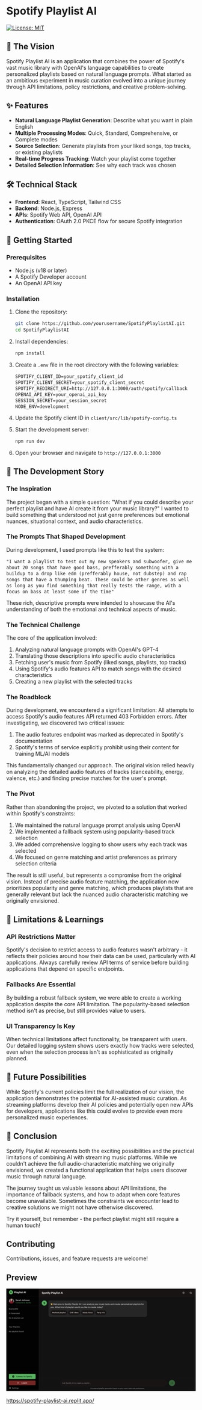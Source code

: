 # Spotify Playlist AI
[![License: MIT](https://img.shields.io/badge/License-MIT-blue.svg)](https://opensource.org/licenses/MIT)

## 🎵 The Vision

Spotify Playlist AI is an application that combines the power of Spotify's vast music library with OpenAI's language capabilities to create personalized playlists based on natural language prompts. What started as an ambitious experiment in music curation evolved into a unique journey through API limitations, policy restrictions, and creative problem-solving.

## ✨ Features

- **Natural Language Playlist Generation**: Describe what you want in plain English
- **Multiple Processing Modes**: Quick, Standard, Comprehensive, or Complete modes
- **Source Selection**: Generate playlists from your liked songs, top tracks, or existing playlists
- **Real-time Progress Tracking**: Watch your playlist come together
- **Detailed Selection Information**: See why each track was chosen

## 🛠️ Technical Stack

- **Frontend**: React, TypeScript, Tailwind CSS
- **Backend**: Node.js, Express
- **APIs**: Spotify Web API, OpenAI API
- **Authentication**: OAuth 2.0 PKCE flow for secure Spotify integration

## 🚀 Getting Started

### Prerequisites

- Node.js (v18 or later)
- A Spotify Developer account
- An OpenAI API key

### Installation

1. Clone the repository:
   ```bash
   git clone https://github.com/yourusername/SpotifyPlaylistAI.git
   cd SpotifyPlaylistAI
   ```

2. Install dependencies:
   ```bash
   npm install
   ```

3. Create a `.env` file in the root directory with the following variables:
   ```
   SPOTIFY_CLIENT_ID=your_spotify_client_id
   SPOTIFY_CLIENT_SECRET=your_spotify_client_secret
   SPOTIFY_REDIRECT_URI=http://127.0.0.1:3000/auth/spotify/callback
   OPENAI_API_KEY=your_openai_api_key
   SESSION_SECRET=your_session_secret
   NODE_ENV=development
   ```

4. Update the Spotify client ID in `client/src/lib/spotify-config.ts`

5. Start the development server:
   ```bash
   npm run dev
   ```

6. Open your browser and navigate to `http://127.0.0.1:3000`

## 📖 The Development Story

### The Inspiration

The project began with a simple question: "What if you could describe your perfect playlist and have AI create it from your music library?" I wanted to build something that understood not just genre preferences but emotional nuances, situational context, and audio characteristics.

### The Prompts That Shaped Development

During development, I used prompts like this to test the system:

```
"I want a playlist to test out my new speakers and subwoofer, give me about 20 songs that have good bass, prefferably something with a buildup to a drop like edm (prefferably house, not dubstep) and rap songs that have a thumping beat. These could be other genres as well as long as you find something that really tests the range, with a focus on bass at least some of the time"
```

These rich, descriptive prompts were intended to showcase the AI's understanding of both the emotional and technical aspects of music.

### The Technical Challenge

The core of the application involved:

1. Analyzing natural language prompts with OpenAI's GPT-4
2. Translating those descriptions into specific audio characteristics
3. Fetching user's music from Spotify (liked songs, playlists, top tracks)
4. Using Spotify's audio features API to match songs with the desired characteristics
5. Creating a new playlist with the selected tracks

### The Roadblock

During development, we encountered a significant limitation: All attempts to access Spotify's audio features API returned 403 Forbidden errors. After investigating, we discovered two critical issues:

1. The audio features endpoint was marked as deprecated in Spotify's documentation
2. Spotify's terms of service explicitly prohibit using their content for training ML/AI models

This fundamentally changed our approach. The original vision relied heavily on analyzing the detailed audio features of tracks (danceability, energy, valence, etc.) and finding precise matches for the user's prompt.

### The Pivot

Rather than abandoning the project, we pivoted to a solution that worked within Spotify's constraints:

1. We maintained the natural language prompt analysis using OpenAI
2. We implemented a fallback system using popularity-based track selection
3. We added comprehensive logging to show users why each track was selected
4. We focused on genre matching and artist preferences as primary selection criteria

The result is still useful, but represents a compromise from the original vision. Instead of precise audio feature matching, the application now prioritizes popularity and genre matching, which produces playlists that are generally relevant but lack the nuanced audio characteristic matching we originally envisioned.

## 🚧 Limitations & Learnings

### API Restrictions Matter

Spotify's decision to restrict access to audio features wasn't arbitrary - it reflects their policies around how their data can be used, particularly with AI applications. Always carefully review API terms of service before building applications that depend on specific endpoints.

### Fallbacks Are Essential

By building a robust fallback system, we were able to create a working application despite the core API limitation. The popularity-based selection method isn't as precise, but still provides value to users.

### UI Transparency Is Key

When technical limitations affect functionality, be transparent with users. Our detailed logging system shows users exactly how tracks were selected, even when the selection process isn't as sophisticated as originally planned.

## 🔮 Future Possibilities

While Spotify's current policies limit the full realization of our vision, the application demonstrates the potential for AI-assisted music curation. As streaming platforms develop their AI policies and potentially open new APIs for developers, applications like this could evolve to provide even more personalized music experiences.

## 🎯 Conclusion

Spotify Playlist AI represents both the exciting possibilities and the practical limitations of combining AI with streaming music platforms. While we couldn't achieve the full audio-characteristic matching we originally envisioned, we created a functional application that helps users discover music through natural language.

The journey taught us valuable lessons about API limitations, the importance of fallback systems, and how to adapt when core features become unavailable. Sometimes the constraints we encounter lead to creative solutions we might not have otherwise discovered.

Try it yourself, but remember - the perfect playlist might still require a human touch! 

## Contributing

Contributions, issues, and feature requests are welcome!

## Preview

![Main Page](/assets/screenshot.png)

https://spotify-playlist-ai.replit.app/